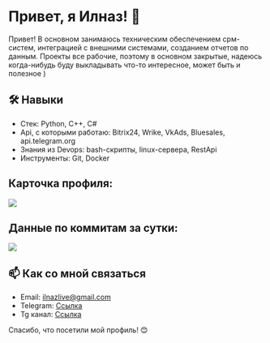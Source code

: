 # Привет, я Илназ! 👋

Привет! В основном занимаюсь техническим обеспечением срм-систем, интеграцией с внешними системами, созданием отчетов по данным. Проекты все рабочие, поэтому в основном закрытые, надеюсь когда-нибудь буду выкладывать что-то интересное, может быть и полезное )

## 🛠️ Навыки
- Стек: Python, C++, C#
- Api, с которыми работаю: Bitrix24, Wrike, VkAds, Bluesales, api.telegram.org
- Знания из Devops: bash-скрипты, linux-сервера, RestApi
- Инструменты: Git, Docker

## Карточка профиля: 
![](https://github-profile-summary-cards.vercel.app/api/cards/profile-details?username=Imanbe&theme=solarized_dark)

## Данные по коммитам за сутки:
![](https://github-profile-summary-cards.vercel.app/api/cards/productive-time?username=Imanbe&theme=solarized_dark)

## 📫 Как со мной связаться
- Email: ilnazlive@gmail.com
- Telegram: [Ссылка](https://t.me/ilnazik_kik)
- Tg канал: [Ссылка](https://t.me/ilnazik_kik_projects)

Спасибо, что посетили мой профиль! 😊
